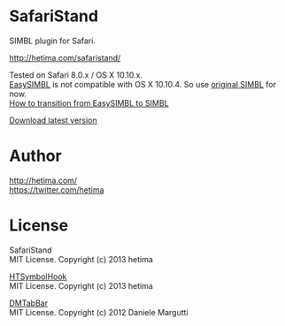 # SafariStand 

SIMBL plugin for Safari.

http://hetima.com/safaristand/

Tested on Safari 8.0.x / OS X 10.10.x.  
[EasySIMBL](https://github.com/norio-nomura/EasySIMBL) is not compatible with OS X 10.10.4. So use [original SIMBL](http://www.culater.net/software/SIMBL/SIMBL.php) for now.  
[How to transition from EasySIMBL to SIMBL](https://gist.github.com/hetima/51b71091aedf622f61f7)

[Download latest version](https://github.com/hetima/SafariStand/releases/latest)

# Author

http://hetima.com/  
https://twitter.com/hetima

# License
SafariStand  
MIT License. Copyright (c) 2013 hetima

[HTSymbolHook](https://github.com/hetima/HTSymbolHook)  
MIT License. Copyright (c) 2013 hetima

[DMTabBar](https://github.com/malcommac/DMTabBar)  
MIT License. Copyright (c) 2012 Daniele Margutti